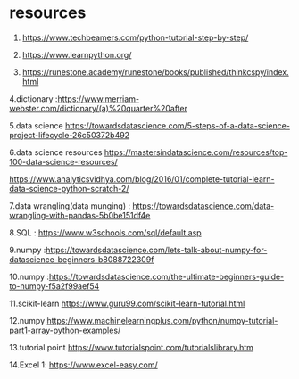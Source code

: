 # resources 

1. https://www.techbeamers.com/python-tutorial-step-by-step/

2. https://www.learnpython.org/

3. https://runestone.academy/runestone/books/published/thinkcspy/index.html


4.dictionary :https://www.merriam-webster.com/dictionary/(a)%20quarter%20after




5.data science https://towardsdatascience.com/5-steps-of-a-data-science-project-lifecycle-26c50372b492



6.data science resources https://mastersindatascience.com/resources/top-100-data-science-resources/


https://www.analyticsvidhya.com/blog/2016/01/complete-tutorial-learn-data-science-python-scratch-2/

7.data wrangling(data munging) : https://towardsdatascience.com/data-wrangling-with-pandas-5b0be151df4e


8.SQL : https://www.w3schools.com/sql/default.asp

9.numpy :https://towardsdatascience.com/lets-talk-about-numpy-for-datascience-beginners-b8088722309f

10.numpy :https://towardsdatascience.com/the-ultimate-beginners-guide-to-numpy-f5a2f99aef54

11.scikit-learn https://www.guru99.com/scikit-learn-tutorial.html


12.numpy https://www.machinelearningplus.com/python/numpy-tutorial-part1-array-python-examples/


13.tutorial point https://www.tutorialspoint.com/tutorialslibrary.htm

14.Excel 1: https://www.excel-easy.com/
